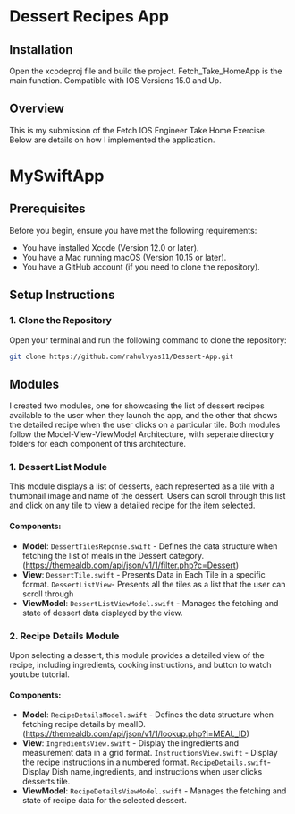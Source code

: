 # Dessert Recipes App
## Installation
Open the xcodeproj file and build the project. Fetch_Take_HomeApp is the main function.
Compatible with IOS Versions 15.0 and Up. 

## Overview
This is my submission of the Fetch IOS Engineer Take Home Exercise. Below are details on how I implemented the application.

# MySwiftApp

## Prerequisites

Before you begin, ensure you have met the following requirements:

- You have installed Xcode (Version 12.0 or later).
- You have a Mac running macOS (Version 10.15 or later).
- You have a GitHub account (if you need to clone the repository).

## Setup Instructions

### 1. Clone the Repository

Open your terminal and run the following command to clone the repository:

```bash
git clone https://github.com/rahulvyas11/Dessert-App.git
```

## Modules
I created two modules, one for showcasing the list of dessert recipes available to the user when they launch the app, and the other that shows the detailed recipe when the user clicks on a particular tile.
Both modules follow the Model-View-ViewModel Architecture, with seperate directory folders for each component of this architecture.

### 1. Dessert List Module
This module displays a list of desserts, each represented as a tile with a thumbnail image and name of the dessert. Users can scroll through this list and click on any tile to view a detailed recipe for the item selected.

#### Components:
- **Model**: `DessertTilesReponse.swift` - Defines the data structure when fetching the list of meals in the Dessert category. (https://themealdb.com/api/json/v1/1/filter.php?c=Dessert) 
- **View**: `DessertTile.swift` - Presents Data in Each Tile in a specific format. `DessertListView`- Presents all the tiles as a list that the user can scroll through
- **ViewModel**: `DessertListViewModel.swift` - Manages the fetching and state of dessert data displayed by the view.

### 2. Recipe Details Module
Upon selecting a dessert, this module provides a detailed view of the recipe, including ingredients, cooking instructions, and button to watch youtube tutorial.

#### Components:
- **Model**: `RecipeDetailsModel.swift` - Defines the data structure when fetching recipe details by mealID. (https://themealdb.com/api/json/v1/1/lookup.php?i=MEAL_ID)
- **View**: `IngredientsView.swift` - Display the ingredients and measurement data in a grid format. `InstructionsView.swift` - Display the recipe instructions in a numbered format. `RecipeDetails.swift`-Display Dish name,ingredients, and instructions when user clicks desserts tile.
- **ViewModel**: `RecipeDetailsViewModel.swift` - Manages the fetching and state of recipe data for the selected dessert.






